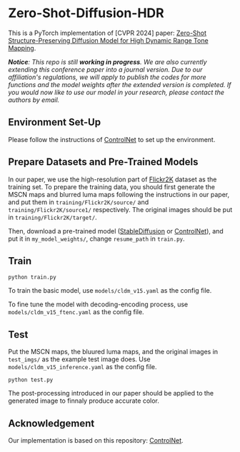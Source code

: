 # Zero-Shot-Diffusion-HDR
This is a PyTorch implementation of [CVPR 2024] paper: [Zero-Shot Structure-Preserving Diffusion Model for High Dynamic Range Tone Mapping](https://openaccess.thecvf.com/content/CVPR2024/html/Zhu_Zero-Shot_Structure-Preserving_Diffusion_Model_for_High_Dynamic_Range_Tone_Mapping_CVPR_2024_paper.html).

*__Notice__: This repo is still __working in progress__. We are also currently extending this conference paper into a journal version. Due to our affiliation's regulations, we will apply to publish the codes for more functions and the model weights after the extended version is completed. If you would now like to use our model in your research, please contact the authors by email.*

## Environment Set-Up
Please follow the instructions of [ControlNet](https://github.com/lllyasviel/ControlNet) to set up the environment.

## Prepare Datasets and Pre-Trained Models
In our paper, we use the high-resolution part of [Flickr2K](https://github.com/limbee/NTIRE2017) dataset as the training set. To prepare the training data, you should first generate the MSCN maps and blurred luma maps following the instructions in our paper, and put them in `training/Flickr2K/source/` and `training/Flickr2K/source1/` respectively. The original images should be put in `training/Flickr2K/target/`.

Then, download a pre-trained model ([StableDiffusion](https://huggingface.co/runwayml/stable-diffusion-v1-5/tree/main) or [ControlNet](https://github.com/lllyasviel/ControlNet)), and put it in `my_model_weights/`, change `resume_path` in `train.py`.

## Train
`python train.py`

To train the basic model, use `models/cldm_v15.yaml` as the config file.

To fine tune the model with decoding-encoding process, use `models/cldm_v15_ftenc.yaml` as the config file.

## Test
Put the MSCN maps, the bluured luma maps, and the original images in `test_imgs/` as the example test image does. Use `models/cldm_v15_inference.yaml` as the config file.

`python test.py`

The post-processing introduced in our paper should be applied to the generated image to finnaly produce accurate color.


## Acknowledgement

Our implementation is based on this repository: [ControlNet](https://github.com/lllyasviel/ControlNet).